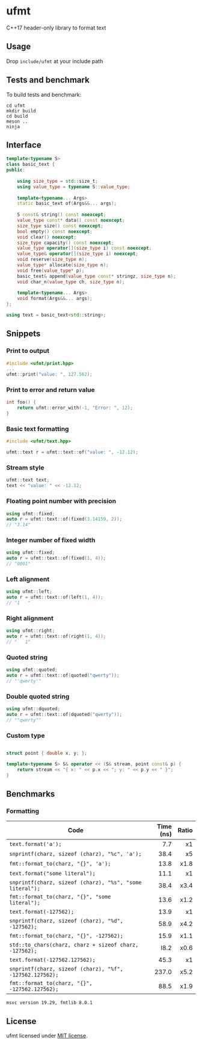 # ufmt

C++17 header-only library to format text


## Usage

Drop `include/ufmt` at your include path


## Tests and benchmark

To build tests and benchmark:

```shell
cd ufmt
mkdir build
cd build
meson ..
ninja
```

## Interface

```cpp
template<typename S>
class basic_text {
public:
    
    using size_type = std::size_t;
    using value_type = typename S::value_type;
    
    template<typename... Args>
    static basic_text of(Args&&... args);    
        
    S const& string() const noexcept;
    value_type const* data() const noexcept;
    size_type size() const noexcept;
    bool empty() const noexcept;
    void clear() noexcept;
    size_type capacity() const noexcept;
    value_type operator[](size_type i) const noexcept;
    value_type& operator[](size_type i) noexcept;
    void reserve(size_type n);
    value_type* allocate(size_type n);
    void free(value_type* p);
    basic_text& append(value_type const* stringz, size_type n);
    void char_n(value_type ch, size_type n);
    
    template<typename... Args>
    void format(Args&&... args);
};

using text = basic_text<std::string>;
```


## Snippets


### Print to output

```cpp
#include <ufmt/print.hpp>
...
ufmt::print("value: ", 127.562);
```


### Print to error and return value
```cpp
int foo() {
    return ufmt::error_with(-1, "Error: ", 12);
}

```


### Basic text formatting

```cpp
#include <ufmt/text.hpp>

ufmt::text r = ufmt::text::of("value: ", -12.12);
```


### Stream style

```cpp
ufmt::text text;
text << "value: " << -12.12;
```


### Floating point number with precision

```cpp
using ufmt::fixed;
auto r = ufmt::text::of(fixed(3.14159, 2));
// "3.14"
```


### Integer number of fixed width

```cpp
using ufmt::fixed;
auto r = ufmt::text::of(fixed(1, 4));
// "0001"
```


### Left alignment

```cpp
using ufmt::left;
auto r = ufmt::text::of(left(1, 4));
// "1   "
```


### Right alignment

```cpp
using ufmt::right;
auto r = ufmt::text::of(right(1, 4));
// "   1"
```

### Quoted string

```cpp
using ufmt::quoted;
auto r = ufmt::text::of(quoted("qwerty"));
// "'qwerty'"
```

### Double quoted string

```cpp
using ufmt::dquoted;
auto r = ufmt::text::of(dquoted("qwerty"));
// ""qwerty""
```



### Custom type

```cpp

struct point { double x, y; };

template<typename S> S& operator << (S& stream, point const& p) {
    return stream << "{ x: " << p.x << "; y: " << p.y << " }";
}

```


## Benchmarks

### Formatting

| Code                                                         | Time (ns) | Ratio |
|--------------------------------------------------------------|----------:|------:|
| ```text.format('a');```                                      | 7.7       | x1    |
| ```snprintf(charz, sizeof (charz), "%c", 'a');```            | 38.4      | x5    |
| ```fmt::format_to(charz, "{}", 'a');```                      | 13.8      | x1.8  |
| ```text.format("some literal");```                           | 11.1      | x1    |
| ```snprintf(charz, sizeof (charz), "%s", "some literal");``` | 38.4      | x3.4  |
| ```fmt::format_to(charz, "{}", "some literal");```           | 13.6      | x1.2  |
| ```text.format(-127562);```                                  | 13.9      | x1    |
| ```snprintf(charz, sizeof (charz), "%d", -127562);```        | 58.9      | x4.2  |
| ```fmt::format_to(charz, "{}", -127562);```                  | 15.9      | x1.1  |
| ```std::to_chars(charz, charz + sizeof charz, -127562);```   | l8.2       | x0.6  |
| ```text.format(-127562.127562);```                           | 45.3      | x1    |
| ```snprintf(charz, sizeof (charz), "%f", -127562.127562);``` | 237.0     | x5.2  |
| ```fmt::format_to(charz, "{}", -127562.127562);```           | 88.5      | x1.9  |

```
msvc version 19.29, fmtlib 8.0.1
```

## License

ufmt licensed under [MIT license](https://opensource.org/licenses/MIT).
